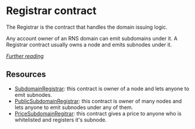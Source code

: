 # Registrar contract

The Registrar is the contract that handles the domain issuing logic.

Any account owner of an RNS domain can emit subdomains under it. A Registrar contract usually owns a node and emits subnodes under it.

_[Further reading](https://docs.rns.rsk.co/architecture/registrar)_

## Resources

- [SubdomainRegistrar](/DOCS/Subdomain_Registrar.md): this contract is owner of a node and lets anyone to emit subnodes.
- [PublicSubdomainRegistrar](/DOCS/Public_Subdomain_Registrar.md): this contract is owner of many nodes and lets anyone to emit subnodes under any of them.
- [PriceSubdomainRegitrar](/DOCS/Price_Subdomain_Registrar.md): this contract gives a price to anyone who is whitelisted and registers it's subnode.
